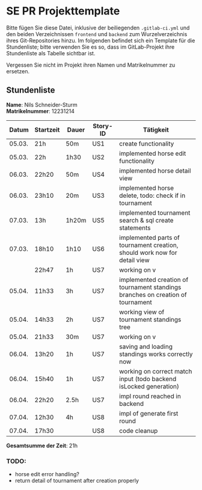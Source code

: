 # SE PR Projekttemplate

Bitte fügen Sie diese Datei, inklusive der beiliegenden `.gitlab-ci.yml` und den beiden Verzeichnissen `frontend` und `backend` zum Wurzelverzeichnis ihres Git-Repositories hinzu.
Im folgenden befindet sich ein Template für die Stundenliste; bitte verwenden Sie es so, dass im GitLab-Projekt ihre Stundenliste als Tabelle sichtbar ist.

Vergessen Sie nicht im Projekt ihren Namen und Matrikelnummer zu ersetzen.

## Stundenliste

**Name**: Nils Schneider-Sturm\
**Matrikelnummer**: 12231214


| Datum  | Startzeit | Dauer | Story-ID | Tätigkeit                                                                       |
|--------|-----------|------|----------|---------------------------------------------------------------------------------|
| 05.03. | 21h       | 50m  | US1      | create functionality                                                            |
| 05.03. | 22h       | 1h30 | US2      | implemented horse edit functionality                                            |
| 06.03. | 22h20     | 50m  | US4      | implemented horse detail view                                                   |
| 06.03. | 23h10     | 20m  | US3      | implemented horse delete, todo: check if in tournament                          |
| 07.03. | 13h       | 1h20m | US5      | implemented tournament search & sql create statements                           |
| 07.03. | 18h10     | 1h10 | US6      | implemented parts of tournament creation, should work now for detail view       |
|        | 22h47     | 1h   | US7      | working on v                                                                    |
| 05.04. | 11h33     | 3h   | US7      | implemented creation of tournament standings branches on creation of tournament |
| 05.04. | 14h33     | 2h   | US7      | working view of tournament standings tree                                       |
| 05.04. | 21h33     | 30m  | US7      | working on v                                                                    |
| 06.04. | 13h20     | 1h   | US7      | saving and loading standings works correctly now                                |
| 06.04. | 15h40     | 1h   | US7      | working on correct match input (todo backend isLocked generation)               |
| 06.04. | 22h20     | 2.5h | US7      | impl round reached in backend                                                   |
| 07.04. | 12h30     | 4h   | US8      | impl of generate first round                                                    |
| 07.04. | 17h30     |    | US8      | code cleanup                                                                    |

**Gesamtsumme der Zeit**: 21h 

### TODO:
* horse edit error handling?
* return detail of tournament after creation properly